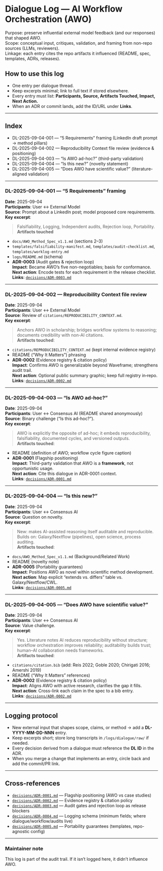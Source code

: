 # Dialogue Log — AI Workflow Orchestration (AWO)

Purpose: preserve influential external model feedback (and our responses) that shaped AWO.  
Scope: conceptual input, critiques, validation, and framing from non-repo sources (LLMs, reviewers).  
Linkage: each entry cites the repo artifacts it influenced (README, spec, templates, ADRs, releases).

## How to use this log
- One entry per dialogue thread.  
- Keep excerpts minimal; link to full text if stored elsewhere.  
- Every entry must list: **Participants, Source, Artifacts Touched, Impact, Next Action.**  
- When an ADR or commit lands, add the ID/URL under **Links**.

---

## Index
- DL-2025-09-04-001 — “5 Requirements” framing (LinkedIn draft prompt → method pillars)  
- DL-2025-09-04-002 — Reproducibility Context file review (evidence & positioning)  
- DL-2025-09-04-003 — “Is AWO ad-hoc?” (third-party validation)  
- DL-2025-09-04-004 — “Is this new?” (novelty statement)  
- DL-2025-09-04-005 — “Does AWO have scientific value?” (literature-aligned validation)

---

### DL-2025-09-04-001 — “5 Requirements” framing
**Date**: 2025-09-04  
**Participants**: User ↔ External Model  
**Source**: Prompt about a LinkedIn post; model proposed core requirements.  
**Key excerpt**:  
> Falsifiability, Logging, Independent audits, Rejection loop, Portability.  
**Artifacts touched**
- `docs/AWO_Method_Spec_v1.1.md` (sections 2–3)  
- `templates/falsifiability-manifest.md`, `templates/audit-checklist.md`, `templates/worklog-entry.md`  
- `logs/README.md` (schema)  
- **ADR-0003** (Audit gates & rejection loop)  
**Impact**: Became AWO’s five non-negotiables; basis for conformance.  
**Next action**: Encode tests for each requirement in the release checklist.  
**Links**: [`decisions/ADR-0003.md`](../decisions/ADR-0003.md)  

---

### DL-2025-09-04-002 — Reproducibility Context file review
**Date**: 2025-09-04  
**Participants**: User ↔ External Model  
**Source**: Review of `citations/REPRODUCIBILITY_CONTEXT.md`.  
**Key excerpt**:  
> Anchors AWO in scholarship; bridges workflow systems to reasoning; documents credibility with non-AI citations.  
**Artifacts touched**:  
- `citations/REPRODUCIBILITY_CONTEXT.md` (kept internal evidence registry)  
- README (“Why It Matters”) phrasing  
- **ADR-0002** (Evidence registry & citation policy)  
**Impact**: Confirms AWO is generalizable beyond Waveframe; strengthens audit trail.  
**Next action**: Optional public summary graphic; keep full registry in‐repo.  
**Links**: [`decisions/ADR-0002.md`](../decisions/ADR-0002.md)  

---

### DL-2025-09-04-003 — “Is AWO ad-hoc?”
**Date**: 2025-09-04  
**Participants**: User ↔ Consensus AI (README shared anonymously)  
**Source**: Binary challenge (“Is this ad-hoc?”).  
**Key excerpt**:  
> AWO is explicitly the opposite of ad-hoc; it embeds reproducibility, falsifiability, documented cycles, and versioned outputs.  
**Artifacts touched**:  
- README (definition of AWO; workflow cycle figure caption)  
- **ADR-0001** (Flagship positioning)  
**Impact**: Third-party validation that AWO is a **framework**, not opportunistic usage.  
**Next action**: Cite this dialogue in ADR-0001 context.  
**Links**: [`decisions/ADR-0001.md`](../decisions/ADR-0001.md)  

---

### DL-2025-09-04-004 — “Is this new?”
**Date**: 2025-09-04  
**Participants**: User ↔ Consensus AI  
**Source**: Question on novelty.  
**Key excerpt**:  
> New: makes AI-assisted reasoning itself auditable and reproducible.  
> Builds on: Galaxy/Nextflow (pipelines), open science, process auditing.  
**Artifacts touched**:  
- `docs/AWO_Method_Spec_v1.1.md` (Background/Related Work)  
- README (novelty note)  
- **ADR-0005** (Portability guarantees)  
**Impact**: Positions AWO as novel within scientific method development.  
**Next action**: Map explicit “extends vs. differs” table vs. Galaxy/Nextflow/CWL.  
**Links**: [`decisions/ADR-0005.md`](../decisions/ADR-0005.md)  

---

### DL-2025-09-04-005 — “Does AWO have scientific value?”
**Date**: 2025-09-04  
**Participants**: User ↔ Consensus AI  
**Source**: Value challenge.  
**Key excerpt**:  
> Yes. Literature notes AI reduces reproducibility without structure; workflow orchestration improves reliability; auditability builds trust; human–AI collaboration needs frameworks.  
**Artifacts touched**:  
- `citations/citation.bib` (add: Reis 2022; Goble 2020; Chirigati 2016; Amershi 2019)  
- README (“Why It Matters” references)  
- **ADR-0002** (Evidence registry & citation policy)  
**Impact**: Aligns AWO with active research, clarifies the gap it fills.  
**Next action**: Cross-link each claim in the spec to a bib entry.  
**Links**: [`decisions/ADR-0002.md`](../decisions/ADR-0002.md)  

---

## Logging protocol
- New external input that shapes scope, claims, or method → add a **DL-YYYY-MM-DD-NNN** entry.  
- Keep excerpts short; store long transcripts in `/logs/dialogue/raw/` if needed.  
- Every decision derived from a dialogue must reference the **DL ID** in the ADR.  
- When you merge a change that implements an entry, circle back and add the commit/PR link.

---

## Cross-references
- [`decisions/ADR-0001.md`](../decisions/ADR-0001.md) — Flagship positioning (AWO vs case studies)  
- [`decisions/ADR-0002.md`](../decisions/ADR-0002.md) — Evidence registry & citation policy  
- [`decisions/ADR-0003.md`](../decisions/ADR-0003.md) — Audit gates and rejection loop as release blockers  
- [`decisions/ADR-0004.md`](../decisions/ADR-0004.md) — Logging schema (minimum fields; where dialogue/workflow/audits live)  
- [`decisions/ADR-0005.md`](../decisions/ADR-0005.md) — Portability guarantees (templates, repo-agnostic config)  

---

### Maintainer note
This log is part of the audit trail. If it isn’t logged here, it didn’t influence AWO.